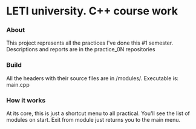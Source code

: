 # LETI university. C++ course work

### About
This project represents all the practices I've done this #1 semester. 
Descriptions and reports are in the practice_0N repositories

### Build
All the headers with their source files are in /modules/. Executable is: main.cpp

### How it works
At its core, this is just a shortcut menu to all practical. 
You'll see the list of modules on start. Exit from module just returns you to the main menu.